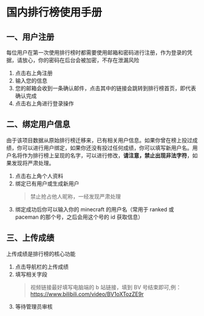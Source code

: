# 国内排行榜使用手册

## 一、用户注册

每位用户在第一次使用排行榜时都需要使用邮箱和密码进行注册，作为登录的凭据，请放心，你的密码在后台会被加密，不存在泄漏风险

1. 点击右上角注册
2. 输入您的信息
3. 您的邮箱会收到一条确认邮件，点击其中的链接会跳转到排行榜首页，即代表确认完成
4. 点击右上角进行登录操作

## 二、绑定用户信息

由于该项目数据从原始排行榜迁移来，已有相关用户信息。如果你曾在榜上投过成绩，你可以进行用户绑定，如果你还没有投过任何成绩，你可以填写新用户名。用户名将作为排行榜上呈现的名字，可以进行修改，**请注意，禁止出现非法字符**，如果发现将严肃处理。

1. 点击右上角个人资料
2. 绑定已有用户或生成新用户
   > 禁止抢占他人昵称，一经发现严肃处理
3. 绑定成功后你可以输入你的 minecraft 的用户名（常用于 ranked 或 paceman 的那个号，之后会用这个号的 id 获取信息）

## 三、上传成绩

上传成绩是排行榜的核心功能

1. 点击导航栏的上传成绩
2. 填写相关字段
   > 视频链接最好填写电脑端的 b 站链接，填到 BV 号结束即可,例：https://www.bilibili.com/video/BV1oXTozZE9r
3. 等待管理员审核
